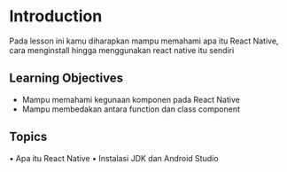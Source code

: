 # Introduction

Pada lesson ini kamu diharapkan mampu memahami apa itu React Native, cara menginstall hingga menggunakan react native itu sendiri

## Learning Objectives

- Mampu memahami kegunaan komponen pada React Native
- Mampu membedakan antara function dan class component

## Topics

• Apa itu React Native
• Instalasi JDK dan Android Studio
